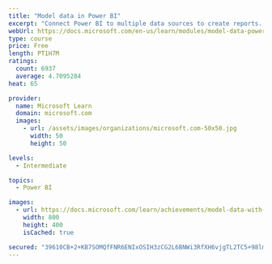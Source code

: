 ```yaml
---
title: "Model data in Power BI"
excerpt: "Connect Power BI to multiple data sources to create reports. Define the relationship between your data sources."
webUrl: https://docs.microsoft.com/en-us/learn/modules/model-data-power-bi/
type: course
price: Free
length: PT1H7M
ratings:
  count: 6937
  average: 4.7095284
heat: 65

provider:
  name: Microsoft Learn
  domain: microsoft.com
  images:
    - url: /assets/images/organizations/microsoft.com-50x50.jpg
      width: 50
      height: 50

levels:
  - Intermediate

topics:
  - Power BI

images:
  - url: https://docs.microsoft.com/learn/achievements/model-data-with-power-bi-desktop-social.png
    width: 800
    height: 400
    isCached: true

secured: "39610CB+2+KB7SOMQfFNR6ENIxOSIH3zCG2L6BNWi3RfXH6vjgTL2TC5+98lm8DrBzxfuzMjXtH/BKQpZtrYH5jSBYov1CxjXUBxSwWwaAQaUoQx/Nx0vkVLSW4Amo9FhjLbc8hpL4b2zXEmGPnYdYOn8J7Lx82J5AyTot2KRHzB7aVHBGWlXaWHWen5Ox0AIKpWxcjTpOIzFQzJQxOrIprYYDjClwQWrRI385J0CFdbkvyGJha5J08E46iQTqbUiCGAIuy+g9EDzUdalCTVbPPMu6m7PvtMtgsA9pmmMVTD+cPIxnXiiL/lTQaHpHsIiWTvXQ3oVjISJVr4uZzJ0H0Yj69l2ricNoa21It5AkuYVIlp7KJVJhdJEbDbIetFYxIvPRklp2yKn+kG1SkD/n4YRSAeEm3LZoqbEvdwnAI=;BM3r/MwvWlglR0X+nhcARA=="
---
```


